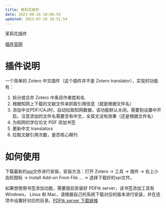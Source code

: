 ```yaml
---
title: 茉莉花插件
date: 2023-08-26 10:06:59
updated: 2023-07-20 16:51:54
---
```

茉莉花插件

[插件官网](https://github.com/l0o0/jasminum)

# 插件说明

一个简单的 Zotero 中文插件（这个插件并不是 Zotero translator），实现的功能有：

1.  拆分或合并 Zotero 中条目作者姓和名
2.  根据知网上下载的文献文件来抓取引用信息（就是根据文件名）
3.  添加中文PDF/CAJ时，自动拉取知网数据，该功能默认关闭。需要到设置中开启，注意添加的文件名需要含有中文，全英文没有效果（还是根据文件名）
4.  为知网的学位论文 PDF 添加书签
5.  更新中文 translators
6.  拉取文献引用次数，是否核心期刊

# 如何使用

下载最新的[xpi](https://github.com/l0o0/jasminum/releases/latest)文件进行安装，安装方法：打开 Zotero -> 工具 -> 插件 -> 右上小齿轮图标 -> Install Add-on From File ... -> 选择下载好的xpi文件。

如果想使用书签添加功能，需要提前安装好 PDFtk server，该书签添加工具有 Windows， Linux 和 Mac，请根据自己的系统下载对应的版本进行安装，并在选项中设置好对应的目录。[PDFtk server 下载链接](https://www.pdflabs.com/tools/pdftk-server/)
